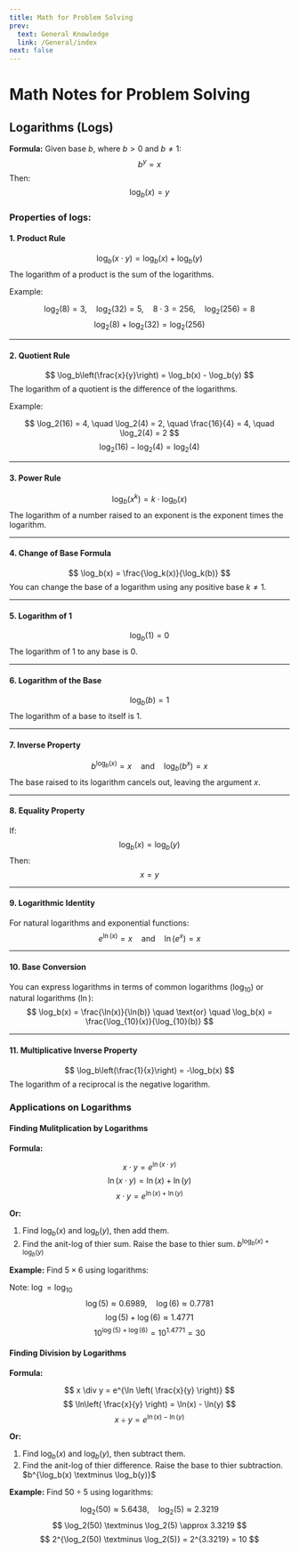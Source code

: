 ```yaml
---
title: Math for Problem Solving
prev:
  text: General Knowledge
  link: /General/index
next: false
---
```


# Math Notes for Problem Solving

## Logarithms (Logs)

**Formula:**
Given base $b$, where $b \gt 0$ and $b \neq 1$:
$$b^y = x$$
Then:
$$\log_b(x) = y$$

### Properties of logs:

#### 1. **Product Rule**
$$
\log_b(x \cdot y) = \log_b(x) + \log_b(y)
$$
The logarithm of a product is the sum of the logarithms.

Example:

$$
\log_2(8) = 3, \quad
\log_2(32) = 5, \quad
8 \cdot 3 = 256, \quad
\log_2(256) = 8
$$
$$
\log_2(8) + \log_2(32) = \log_2(256)
$$

---

#### 2. **Quotient Rule**
$$
\log_b\left(\frac{x}{y}\right) = \log_b(x) - \log_b(y)
$$
The logarithm of a quotient is the difference of the logarithms.

Example:

$$
\log_2(16) = 4, \quad
\log_2(4) = 2, \quad
\frac{16}{4} = 4, \quad
\log_2(4) = 2
$$
$$
\log_2(16) - \log_2(4) = \log_2(4)
$$

---

#### 3. **Power Rule**
$$
\log_b(x^k) = k \cdot \log_b(x)
$$
The logarithm of a number raised to an exponent is the exponent times the logarithm.

---

#### 4. **Change of Base Formula**
$$
\log_b(x) = \frac{\log_k(x)}{\log_k(b)}
$$
You can change the base of a logarithm using any positive base $k \neq 1$.

---

#### 5. **Logarithm of 1**
$$
\log_b(1) = 0
$$
The logarithm of 1 to any base is 0.

---

#### 6. **Logarithm of the Base**
$$
\log_b(b) = 1
$$
The logarithm of a base to itself is 1.

---

#### 7. **Inverse Property**
$$
b^{\log_b(x)} = x
\quad \text{and} \quad \log_b(b^x) = x
$$
The base raised to its logarithm cancels out, leaving the argument $x$.

---

#### 8. **Equality Property**

If:
$$\log_b(x) = \log_b(y)$$Then: 
$$x = y$$

---

#### 9. **Logarithmic Identity**
For natural logarithms and exponential functions:
$$
e^{\ln(x)} = x
\quad \text{and} \quad \ln(e^x) = x
$$

---

#### 10. **Base Conversion**
You can express logarithms in terms of common logarithms ($\log_{10}$) or natural logarithms ($\ln$):
$$
\log_b(x) = \frac{\ln(x)}{\ln(b)} \quad \text{or} \quad \log_b(x) = \frac{\log_{10}(x)}{\log_{10}(b)}
$$

---

#### 11. **Multiplicative Inverse Property**
$$
\log_b\left(\frac{1}{x}\right) = -\log_b(x)
$$
The logarithm of a reciprocal is the negative logarithm.


### Applications on Logarithms

#### Finding Mulitplication by Logarithms

**Formula:**

$$
x \cdot y = e^{\ln(x \cdot y)}
$$
$$
\ln(x \cdot y) = \ln(x) + \ln(y)
$$
$$
x \cdot y = e^{\ln(x) + \ln(y)}
$$

**Or:**

1. Find $\log_b(x)$ and $\log_b(y)$, then add them.
2. Find the anit-log of thier sum. Raise the base to thier sum. $b^{\log_b(x)+\log_b(y)}$

**Example:** Find $5 \times 6$ using logarithms:

Note: $\log = \log_{10}$
$$
\log(5) \approx 0.6989, \quad 
\log(6) \approx 0.7781
$$
$$
\log(5) + \log(6) \approx 1.4771
$$
$$
10^{\log(5)+\log(6)} = 10^{1.4771} = 30
$$

#### Finding Division by Logarithms

**Formula:**

$$
x \div y = e^{\ln \left( \frac{x}{y} \right)}
$$
$$
\ln\left( \frac{x}{y} \right) = \ln(x) - \ln(y)
$$
$$
x \div y = e^{\ln(x) - \ln(y)}
$$

**Or:**

1. Find $\log_b(x)$ and $\log_b(y)$, then subtract them.
2. Find the anit-log of thier difference. Raise the base to thier subtraction. $b^{\log_b(x) \textminus \log_b(y)}$

**Example:** Find $50 \div 5$ using logarithms:

$$
\log_2(50) \approx 5.6438, \quad 
\log_2(5) \approx 2.3219
$$
$$
\log_2(50) \textminus \log_2(5) \approx 3.3219
$$
$$
2^{\log_2(50) \textminus \log_2(5)} = 2^{3.3219} = 10
$$
